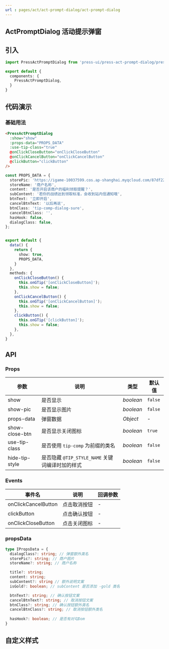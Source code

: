 ```yaml
---
url : pages/act/act-prompt-dialog/act-prompt-dialog
---
```


## ActPromptDialog 活动提示弹窗


## 引入

```ts
import PressActPromptDialog from 'press-ui/press-act-prompt-dialog/press-act-prompt-dialog';

export default {
  components: {
    PressActPromptDialog,
  }
}
```

## 代码演示

### 基础用法

```html
<PressActPromptDialog
  :show="show"
  :props-data="PROPS_DATA"
  :use-tip-class="true"
  @onClickCloseButton="onClickCloseButton"
  @onClickCancelButton="onClickCancelButton"
  @clickButton="clickButton"
/>
```

```ts
const PROPS_DATA = {
  storePic: 'https://igame-10037599.cos.ap-shanghai.myqcloud.com/87df22ce-af9a-9a40-a36e-462999144c68.png',
  storeName: '商户名称',
  content: '是否开启该商户的福利领取提醒？',
  subContent: '若你的战绩达到领取标准，会收到站内信通知哦',
  btnText: '立即开启',
  cancelBtnText: '以后再说',
  btnClass: 'tip-comp-dialog-sure',
  cancelBtnClass: '',
  hasHook: false,
  dialogClass: false,
};


export default {
  data() {
    return {
      show: true,
      PROPS_DATA,
    }
  },
  methods: {
    onClickCloseButton() {
      this.onGTip('[onClickCloseButton]');
      this.show = false;
    },
    onClickCancelButton() {
      this.onGTip('[onClickCancelButton]');
      this.show = false;
    },
    clickButton() {
      this.onGTip('[clickButton]');
      this.show = false;
    },
  },
}
```

## API

### Props

| 参数           | 说明                                            | 类型      | 默认值  |
| -------------- | ----------------------------------------------- | --------- | ------- |
| show           | 是否显示                                        | _boolean_ | `false` |
| show-pic       | 是否显示图片                                    | _boolean_ | `false` |
| props-data     | 弹窗数据                                        | _Object_  | -       |
| show-close-btn | 是否显示关闭图标                                | _boolean_ | `true`  |
| use-tip-class  | 是否使用 `tip-comp` 为前缀的类名                | _boolean_ | `false` |
| hide-tip-style | 是否隐藏 `@TIP_STYLE_NAME` 关键词编译时加的样式 | _boolean_ | `false` |


### Events

| 事件名              | 说明         | 回调参数 |
| ------------------- | ------------ | -------- |
| onClickCancelButton | 点击取消按钮 | -        |
| clickButton         | 点击确认按钮 | -        |
| onClickCloseButton  | 点击关闭图标 | -        |

### propsData

```ts
type IPropsData = {
  dialogClass?: string; // 弹窗额外类名
  storePic?: string; // 商户图片
  storeName?: string; // 商户名称

  title?: string;
  content: string;
  subContent?: string // 额外说明文案
  isGold?: boolean; // subContent 是否添加 -gold 类名

  btnText?: string; // 确认按钮文案
  cancelBtnText?: string; // 取消按钮文案
  btnClass?: string; // 确认按钮额外类名
  cancelBtnClass?: string; // 取消按钮额外类名
  
  hasHook?: boolean; // 是否有对勾Dom
}
```

## 自定义样式

<custom-style />
